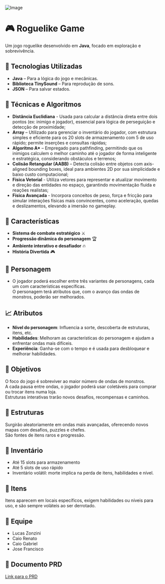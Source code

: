 ![Image](https://i.imgur.com/k7O5GhT.jpeg)

# 🎮 Roguelike Game

Um jogo roguelike desenvolvido em **Java**, focado em exploração e sobrevivência.

## 🚀 Tecnologias Utilizadas
- **Java** – Para a lógica do jogo e mecânicas.
- **Biblioteca TinySound** – Para reprodução de sons.
- **JSON** – Para salvar estados.

## 🧠 Técnicas e Algoritmos
- **Distância Euclidiana** - Usada para calcular a distância direta entre dois pontos (ex: inimigo e jogador), essencial para lógica de perseguição e detecção de proximidade;
- **Array** – Utilizado para gerenciar o inventário do jogador, com estrutura simples e eficiente para os 20 slots de armazenamento com 5 de uso rápido; permite inserções e consultas rápidas;
- **Algoritmo A\*** – Empregado para pathfinding, permitindo que os inimigos calculem o melhor caminho até o jogador de forma inteligente e estratégica, considerando obstáculos e terrenos;
- **Colisão Retangular (AABB)** – Detecta colisão entre objetos com axis-aligned bounding boxes, ideal para ambientes 2D por sua simplicidade e baixo custo computacional;
- **Física Vetorial** - Utiliza vetores para representar e atualizar movimento e direção das entidades no espaço, garantindo movimentação fluida e reações realistas;
- **Física Avançada** - Incorpora conceitos de peso, força e fricção para simular interações físicas mais convincentes, como aceleração, quedas e deslizamentos, elevando a imersão no gameplay.

## 🎲 Características
- **Sistema de combate estratégico** ⚔️
- **Progressão dinâmica do personagem** 🏆
- **Ambiente interativo e desafiador** 🔥
- **História Divertida** 🎮

## 🧍 Personagem
- O jogador poderá escolher entre três variantes de personagens, cada um com características específicas.  
O personagem terá atributos que, com o avanço das ondas de monstros, poderão ser melhorados.

## 📈 Atributos
- **Nível do personagem**: Influencia a sorte, descoberta de estruturas, itens, etc.
- **Habilidades**: Melhoram as características do personagem e ajudam a enfrentar ondas mais difíceis.
- **Experiência**: Ganha-se com o tempo e é usada para desbloquear e melhorar habilidades.

## 🎯 Objetivos
O foco do jogo é sobreviver ao maior número de ondas de monstros.  
A cada pausa entre ondas, o jogador poderá usar coletáveis para comprar ou trocar itens numa loja.  
Estruturas interativas trarão novos desafios, recompensas e caminhos.

## 🏰 Estruturas
Surgirão aleatoriamente em ondas mais avançadas, oferecendo novos mapas com desafios, puzzles e chefes.  
São fontes de itens raros e progressão.

## 🎒 Inventário
- Até 15 slots para armazenamento
- Até 5 slots de uso rápido
- Inventário volátil: morte implica na perda de itens, habilidades e nível.

## 🧪 Itens
Itens aparecem em locais específicos, exigem habilidades ou níveis para uso, e são sempre voláteis ao ser derrotado.

## 👥 Equipe
- Lucas Zonzini
- Caio Renato
- Caio Gabriel
- Jose Francisco

## 📄 Documento PRD
[Link para o PRD](https://1drv.ms/w/c/c48d086d91293c36/EUd1CRhXAlRMs13bkpAg2qIBFBFy7Ttzm244rH9gDyEhtQ?e=7l7BbQ)
